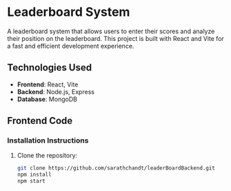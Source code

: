 # Leaderboard System

A leaderboard system that allows users to enter their scores and analyze their position on the leaderboard. This project is built with React and Vite for a fast and efficient development experience.



## Technologies Used
- **Frontend**: React, Vite
- **Backend**: Node.js, Express
- **Database**: MongoDB

## Frontend Code

### Installation Instructions
1. Clone the repository:
   ```bash
   git clone https://github.com/sarathchandt/leaderBoardBackend.git
   npm install
   npm start
